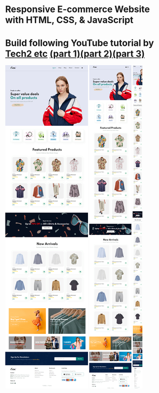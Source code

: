 # Responsive E-commerce Website with HTML, CSS, & JavaScript

# Build following YouTube tutorial by [Tech2 etc](https://www.youtube.com/c/Tech2etc/featured) [(part 1)](https://www.youtube.com/watch?v=P8YuWEkTeuE)[(part 2)](https://www.youtube.com/watch?v=99muDSuP55s)[(part 3)](https://www.youtube.com/watch?v=QghqHw_vWzQ)

<img src="./img/screenshot/full.png" alt="fullsize screenshot" />
<img src="./img/screenshot/tablet.png" alt="tablet screenshot" />
<img src="./img/screenshot/mobile.png" alt="mobile screenshot" />
